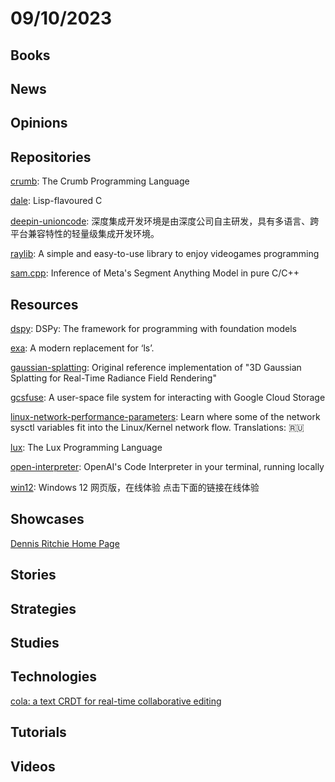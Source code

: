 # 09/10/2023

## Books

## News

## Opinions

## Repositories
[crumb](https://github.com/liam-ilan/crumb): The Crumb Programming Language

[dale](https://github.com/tomhrr/dale): Lisp-flavoured C

[deepin-unioncode](https://github.com/linuxdeepin/deepin-unioncode): 深度集成开发环境是由深度公司自主研发，具有多语言、跨平台兼容特性的轻量级集成开发环境。

[raylib](https://github.com/raysan5/raylib): A simple and easy-to-use library to enjoy videogames programming

[sam.cpp](https://github.com/YavorGIvanov/sam.cpp): Inference of Meta's Segment Anything Model in pure C/C++

## Resources
[dspy](https://github.com/stanfordnlp/dspy): DSPy: The framework for programming with foundation models

[exa](https://github.com/ogham/exa): A modern replacement for ‘ls’.

[gaussian-splatting](https://github.com/graphdeco-inria/gaussian-splatting): Original reference implementation of "3D Gaussian Splatting for Real-Time Radiance Field Rendering"

[gcsfuse](https://github.com/GoogleCloudPlatform/gcsfuse): A user-space file system for interacting with Google Cloud Storage

[linux-network-performance-parameters](https://github.com/leandromoreira/linux-network-performance-parameters): Learn where some of the network sysctl variables fit into the Linux/Kernel network flow. Translations: 🇷🇺

[lux](https://github.com/LuxLang/lux): The Lux Programming Language

[open-interpreter](https://github.com/KillianLucas/open-interpreter): OpenAI's Code Interpreter in your terminal, running locally

[win12](https://github.com/tjy-gitnub/win12): Windows 12 网页版，在线体验 点击下面的链接在线体验

## Showcases
[Dennis Ritchie Home Page](http://cm.bell-labs.co/who/dmr/)

## Stories

## Strategies

## Studies

## Technologies
[cola: a text CRDT for real-time collaborative editing](https://nomad.foo/blog/cola)

## Tutorials

## Videos
